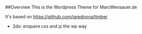 ##Overview
This is the Wordpress Theme for MarcWensauer.de 

It's based on https://github.com/jarednova/timber

* 2do: enquere css and js the wp way

